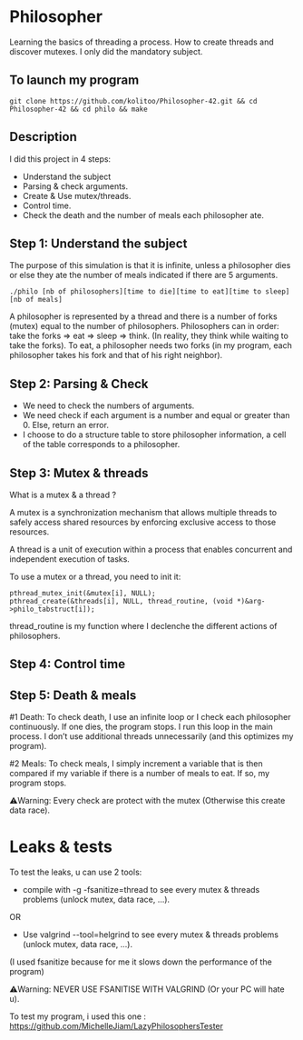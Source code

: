# Philosopher

Learning the basics of threading a process.
How to create threads and discover mutexes.
I only did the mandatory subject.

## To launch my program

 ```
git clone https://github.com/kolitoo/Philosopher-42.git && cd Philosopher-42 && cd philo && make
 ```
 
## Description

I did this project in 4 steps:
- Understand the subject
- Parsing & check arguments.
- Create & Use mutex/threads.
- Control time.
- Check the death and the number of meals each philosopher ate.

## Step 1: Understand the subject

The purpose of this simulation is that it is infinite, unless a philosopher dies or else they ate the number of meals indicated if there are 5 arguments.
 ```
 ./philo [nb of philosophers][time to die][time to eat][time to sleep][nb of meals]
 ```
A philosopher is represented by a thread and there is a number of forks (mutex) equal to the number of philosophers. 
Philosophers can in order: take the forks => eat => sleep => think. (In reality, they think while waiting to take the forks).
To eat, a philosopher needs two forks (in my program, each philosopher takes his fork and that of his right neighbor).

## Step 2: Parsing & Check

- We need to check the numbers of arguments.
- We need check if each argument is a number and equal or greater than 0. Else, return an error.
- I choose to do a structure table to store philosopher information, a cell of the table corresponds to a philosopher.

## Step 3: Mutex & threads

What is a mutex & a thread ?

A mutex is a synchronization mechanism that allows multiple threads to safely access shared resources by enforcing exclusive access to those resources.

A thread is a unit of execution within a process that enables concurrent and independent execution of tasks.

To use a mutex or a thread, you need to init it:
 ```
 pthread_mutex_init(&mutex[i], NULL);
 pthread_create(&threads[i], NULL, thread_routine, (void *)&arg->philo_tabstruct[i]);
 ```
thread_routine is my function where I declenche the different actions of philosophers.

## Step 4: Control time

## Step 5: Death & meals

#1 Death:
To check death, I use an infinite loop or I check each philosopher continuously. If one dies, the program stops. I run this loop in the main process. I don’t use additional threads unnecessarily (and this optimizes my program).

#2 Meals: 
To check meals, I simply increment a variable that is then compared if my variable if there is a number of meals to eat. If so, my program stops.

⚠️Warning: Every check are protect with the mutex (Otherwise this create data race).

# Leaks & tests
 To test the leaks, u can use 2 tools:
 - compile with -g -fsanitize=thread to see every mutex & threads problems (unlock mutex, data race, ...).
 
 OR
 
 - Use valgrind --tool=helgrind to see every mutex & threads problems (unlock mutex, data race, ...).
 
 (I used fsanitize because for me it slows down the performance of the program)
 
⚠️Warning: NEVER USE FSANITISE WITH VALGRIND (Or your PC will hate u).

To test my program, i used this one :
https://github.com/MichelleJiam/LazyPhilosophersTester
